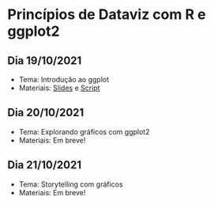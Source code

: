 # Princípios de Dataviz com R e ggplot2


## Dia 19/10/2021
- Tema: Introdução ao ggplot
- Materiais: [Slides](https://r-ladies-sao-paulo.github.io/2021-ggplot2-sest/19_out_introducaoggplot2/apresentacao.html) e [Script](https://github.com/R-Ladies-Sao-Paulo/2021-ggplot2-sest/blob/main/19out_codigos_ggplot2.R)

## Dia 20/10/2021
- Tema: Explorando gráficos com ggplot2
- Materiais: Em breve!

## Dia 21/10/2021
- Tema: Storytelling com gráficos
- Materiais: Em breve!
